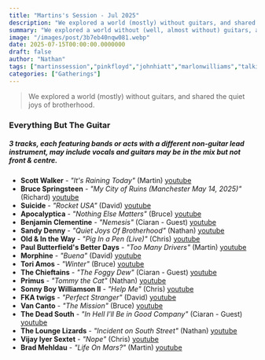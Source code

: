 ```yaml
---
title: "Martins's Session - Jul 2025"
description: "We explored a world (mostly) without guitars, and shared the quiet joys of brotherhood."
summary: "We explored a world without (well, almost without) guitars, and shared the quiet joys of brotherhood."
image: "/images/post/3b7eb40nqw081.webp"
date: 2025-07-15T00:00:00.0000000
draft: false
author: "Nathan"
tags: ["martinssession","pinkfloyd","johnhiatt","marlonwilliams","talkingheads","kellyjoephelps","moseallison","eagles","monks","weatherreport","aljerreau","donnadean","annaleone","katchafire","ensemblesangineto","gillianwelchanddaverawlings"]
categories: ["Gatherings"]
---
```

> We explored a world (mostly) without guitars, and shared the quiet joys of brotherhood.

###  Everything But The Guitar
##### 3 tracks, each featuring bands or acts with a different non-guitar lead instrument, may include vocals and guitars may be in the mix but not front & centre.

- **Scott Walker** - _"It's Raining Today"_ (Martin) [youtube](https://www.youtube.com/watch?v=fSzOcvAJmi0)
- **Bruce Springsteen** - _"My City of Ruins (Manchester May 14, 2025)"_ (Richard) [youtube](https://www.youtube.com/watch?v=gO3r2T7D9Lw)
- **Suicide** - _"Rocket USA"_ (David) [youtube](https://www.youtube.com/watch?v=3GN1VkRX5co)
- **Apocalyptica** - _"Nothing Else Matters"_ (Bruce) [youtube](https://www.youtube.com/watch?v=mjvGjUovxPU)
- **Benjamin Clementine** - _"Nemesis"_ (Ciaran - Guest) [youtube](https://www.youtube.com/watch?v=ugGN_Z1jPoM)
- **Sandy Denny** - _"Quiet Joys Of Brotherhood"_ (Nathan) [youtube](https://www.youtube.com/watch?v=NHstyoGkMIU)
- **Old & In the Way** - _"Pig In a Pen (Live)"_ (Chris) [youtube](https://www.youtube.com/watch?v=9kC4Sx-WuNE)
- **Paul Butterfield's Better Days** - _"Too Many Drivers"_ (Martin) [youtube](https://www.youtube.com/watch?v=H1LKRAGnDKc)
- **Morphine** - _"Buena"_ (David) [youtube](https://www.youtube.com/watch?v=Hr11Y1RKYR4)
- **Tori Amos** - _"Winter"_ (Bruce) [youtube](https://www.youtube.com/watch?v=_PDlGUdDF8Y)
- **The Chieftains** - _"The Foggy Dew"_ (Ciaran - Guest) [youtube](https://www.youtube.com/watch?v=jrrO4I-E8oY)
- **Primus** - _"Tommy the Cat"_ (Nathan) [youtube](https://www.youtube.com/watch?v=r4OhIU-PmB8)
- **Sonny Boy Williamson II** - _"Help Me"_ (Chris) [youtube](https://www.youtube.com/watch?v=ASlVJaaJo54)
- **FKA twigs** - _"Perfect Stranger"_ (David) [youtube](https://www.youtube.com/watch?v=iHVxIjpycNc)
- **Van Canto** - _"The Mission"_ (Bruce) [youtube](https://www.youtube.com/watch?v=p3TVPegD65o)
- **The Dead South** - _"In Hell I'll Be in Good Company"_ (Ciaran - Guest) [youtube](https://www.youtube.com/watch?v=B9FzVhw8_bY)
- **The Lounge Lizards** - _"Incident on South Street"_ (Nathan) [youtube](https://www.youtube.com/watch?v=BpLq3kMIthY)
- **Vijay Iyer Sextet** - _"Nope"_ (Chris) [youtube](https://www.youtube.com/watch?v=71cng8RpEDQ)
- **Brad Mehldau** - _"Life On Mars?"_ (Martin) [youtube](https://www.youtube.com/watch?v=GEbp3d5AV0Q)
